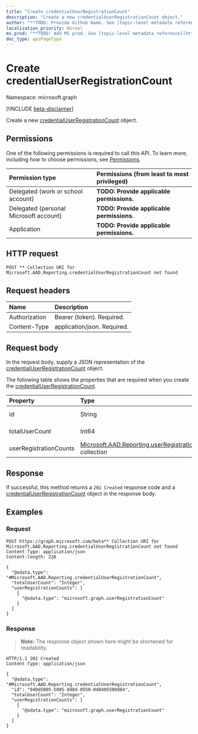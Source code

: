 ```yaml
---
title: "Create credentialUserRegistrationCount"
description: "Create a new credentialUserRegistrationCount object."
author: "**TODO: Provide Github Name. See [topic-level metadata reference](https://msgo.azurewebsites.net/add/document/guidelines/metadata.html#topic-level-metadata)**"
localization_priority: Normal
ms.prod: "**TODO: Add MS prod. See [topic-level metadata reference](https://msgo.azurewebsites.net/add/document/guidelines/metadata.html#topic-level-metadata)**"
doc_type: apiPageType
---
```


# Create credentialUserRegistrationCount
Namespace: microsoft.graph

[!INCLUDE [beta-disclaimer](../../includes/beta-disclaimer.md)]

Create a new [credentialUserRegistrationCount](../resources/credentialuserregistrationcount.md) object.

## Permissions
One of the following permissions is required to call this API. To learn more, including how to choose permissions, see [Permissions](/graph/permissions-reference).

|Permission type|Permissions (from least to most privileged)|
|:---|:---|
|Delegated (work or school account)|**TODO: Provide applicable permissions.**|
|Delegated (personal Microsoft account)|**TODO: Provide applicable permissions.**|
|Application|**TODO: Provide applicable permissions.**|

## HTTP request

<!-- {
  "blockType": "ignored"
}
-->
``` http
POST ** Collection URI for Microsoft.AAD.Reporting.credentialUserRegistrationCount not found
```

## Request headers
|Name|Description|
|:---|:---|
|Authorization|Bearer {token}. Required.|
|Content-Type|application/json. Required.|

## Request body
In the request body, supply a JSON representation of the [credentialUserRegistrationCount](../resources/credentialuserregistrationcount.md) object.

The following table shows the properties that are required when you create the [credentialUserRegistrationCount](../resources/credentialuserregistrationcount.md).

|Property|Type|Description|
|:---|:---|:---|
|id|String|**TODO: Add Description**|
|totalUserCount|Int64|**TODO: Add Description**|
|userRegistrationCounts|[Microsoft.AAD.Reporting.userRegistrationCount](../resources/userregistrationcount.md) collection|**TODO: Add Description**|



## Response

If successful, this method returns a `201 Created` response code and a [credentialUserRegistrationCount](../resources/credentialuserregistrationcount.md) object in the response body.

## Examples

### Request
<!-- {
  "blockType": "request",
  "name": "create_credentialuserregistrationcount_from_"
}
-->
``` http
POST https://graph.microsoft.com/beta** Collection URI for Microsoft.AAD.Reporting.credentialUserRegistrationCount not found
Content-Type: application/json
Content-length: 226

{
  "@odata.type": "#Microsoft.AAD.Reporting.credentialUserRegistrationCount",
  "totalUserCount": "Integer",
  "userRegistrationCounts": [
    {
      "@odata.type": "microsoft.graph.userRegistrationCount"
    }
  ]
}
```


### Response
>**Note:** The response object shown here might be shortened for readability.
<!-- {
  "blockType": "response",
  "truncated": true,
  "@odata.type": "Microsoft.AAD.Reporting.credentialUserRegistrationCount"
}
-->
``` http
HTTP/1.1 201 Created
Content-Type: application/json

{
  "@odata.type": "#Microsoft.AAD.Reporting.credentialUserRegistrationCount",
  "id": "840d5005-5005-840d-0550-0d8405500d84",
  "totalUserCount": "Integer",
  "userRegistrationCounts": [
    {
      "@odata.type": "microsoft.graph.userRegistrationCount"
    }
  ]
}
```

